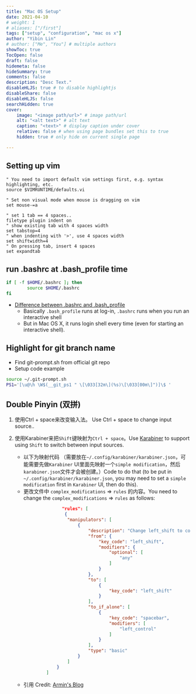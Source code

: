 ```yaml
---
title: "Mac OS Setup"
date: 2021-04-10
# weight: 1
# aliases: ["/first"]
tags: ["setup", "configuration", "mac os x"]
author: "Yibin Lin"
# author: ["Me", "You"] # multiple authors
showToc: true
TocOpen: false
draft: false
hidemeta: false
hideSummary: true
comments: false
description: "Desc Text."
disableHLJS: true # to disable highlightjs
disableShare: false
disableHLJS: false
searchHidden: true
cover:
    image: "<image path/url>" # image path/url
    alt: "<alt text>" # alt text
    caption: "<text>" # display caption under cover
    relative: false # when using page bundles set this to true
    hidden: true # only hide on current single page

---
```


## Setting up vim

```vimrc
" You need to import default vim settings first, e.g. syntax highlighting, etc.
source $VIMRUNTIME/defaults.vi

" Set non visual mode when mouse is dragging on vim
set mouse-=a

" set 1 tab == 4 spaces..
filetype plugin indent on
" show existing tab with 4 spaces width
set tabstop=4
" when indenting with '>', use 4 spaces width
set shiftwidth=4
" On pressing tab, insert 4 spaces
set expandtab
```

## run .bashrc at .bash_profile time

```bash
if [ -f $HOME/.bashrc ]; then
        source $HOME/.bashrc
fi
```

- [Difference between .bashrc and .bash_profile](https://apple.stackexchange.com/questions/51036/what-is-the-difference-between-bash-profile-and-bashrc)
  - Basically `.bash_profile` runs at log-in, `.bashrc` runs when you run an interactive shell
  - But in Mac OS X, it runs login shell every time (even for starting an interactive shell).

## Highlight for git branch name

- Find git-prompt.sh from official git repo
- Setup code example

```bash
source ~/.git-prompt.sh
PS1='[\u@\h \W$(__git_ps1 " \[\033[32m\](%s)\[\033[00m\]")]\$ '
```

## Double Pinyin (双拼)

1. 使用Ctrl + space来改变输入法。 Use Ctrl + space to change input source..
2. 使用Karabiner来把`Shift`键映射为`Ctrl + space`。Use [Karabiner](https://karabiner-elements.pqrs.org/) to support using `Shift` to switch between input sources. 
    - 以下为映射代码 （需要放在`~/.config/karabiner/karabiner.json`，可能需要先做`Karabiner` UI里面先映射一个`simple modification`，然后`karabiner.json`文件才会被创建。）Code to do that (to be put in `~/.config/karabiner/karabiner.json`, you may need to set a `simple modification` first in `Karabiner` UI, then do this).
    - 更改文件中 `complex_modifications` => `rules` 的内容。You need to change the `complex_modifications` => `rules` as follows:

    ```json
                      "rules": [
                       {
                        "manipulators": [
                            {
                                "description": "Change left_shift to control+space when used alone",
                                "from": {
                                    "key_code": "left_shift",
                                    "modifiers": {
                                        "optional": [
                                            "any"
                                        ]
                                    }
                                },
                                "to": [
                                    {
                                        "key_code": "left_shift"
                                    }
                                ],
                                "to_if_alone": [
                                    {
                                        "key_code": "spacebar",
                                        "modifiers": [
                                            "left_control"
                                        ]
                                    }
                                ],
                                "type": "basic"
                            }
                        ]
                    }
                ]
    ```

    - 引用 Credit: [Armin's Blog](https://arminli.com/custom-karabiner-elements-shift/)

